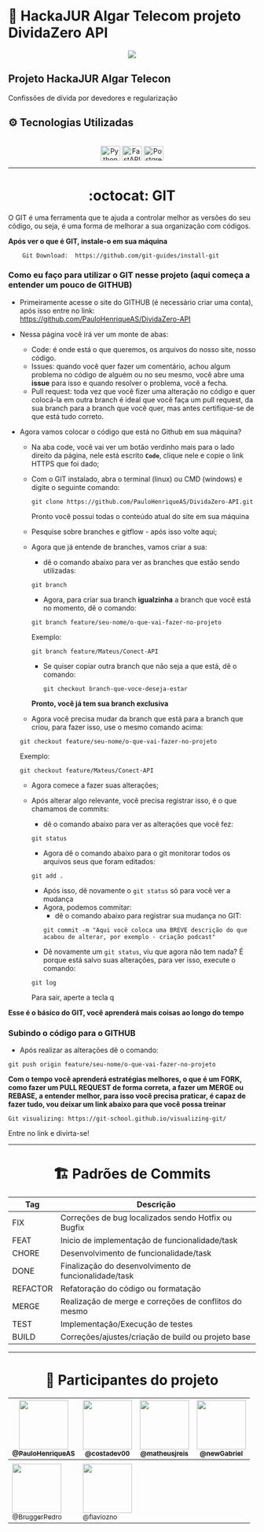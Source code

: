 # 💸 HackaJUR Algar Telecom projeto DividaZero API
 
<p align="center">
<img src="https://img.shields.io/badge/STATUS-EM DESENSOLVIMENTO-green"/>
</p>


## Projeto HackaJUR Algar Telecon
Confissões de dívida por devedores e regularização

## ⚙️ Tecnologias Utilizadas

<div align="center">
    <div style="display: inline_block"><br>
        <img align="center" alt="Python" height="30" width="40" src="https://cdn.jsdelivr.net/gh/devicons/devicon/icons/python/python-original.svg">
        <img align="center" alt="FastAPI" height="30" width="40"  src="https://cdn.jsdelivr.net/gh/devicons/devicon/icons/fastapi/fastapi-original.svg">
        <img align="center" alt="PostgreSQL" height="30" width="40" src="https://cdn.jsdelivr.net/gh/devicons/devicon/icons/postgresql/postgresql-original.svg">
    </div>
</div>

<hr>

<div align="center">
    <h1> :octocat: GIT  </h1> 
</div>

O GIT é uma ferramenta que te ajuda a controlar melhor as versões do seu código, ou seja, é uma forma de melhorar a sua organização com códigos.


**Após ver o que é GIT, instale-o em sua máquina**

```
    Git Download:  https://github.com/git-guides/install-git
```

### Como eu faço para utilizar o GIT nesse projeto (aqui começa a entender um pouco de GITHUB)

- Primeiramente acesse o site do GITHUB (é necessário criar uma conta), após isso entre no link: https://github.com/PauloHenriqueAS/DividaZero-API

- Nessa página você irá ver um monte de abas:
    - Code: é onde está o que queremos, os arquivos do nosso site, nosso código.
    - Issues: quando você quer fazer um comentário, achou algum problema no código de alguém ou no seu mesmo, você abre uma **issue** para isso e quando resolver o problema, você a fecha.
    - Pull request: toda vez que você fizer uma alteração no código e quer colocá-la em outra branch é ideal que você faça um pull request, da sua branch para a branch que você quer, mas antes certifique-se de que está tudo correto.

- Agora vamos colocar o código que está no Github em sua máquina?
    - Na aba code, você vai ver um botão verdinho mais para o lado direito da página, nele está escrito **`Code`**, clique nele e copie o link HTTPS que foi dado;
    - Com o GIT instalado, abra o terminal (linux) ou CMD (windows) e digite o seguinte comando:
        ```
        git clone https://github.com/PauloHenriqueAS/DividaZero-API.git
        ```
        Pronto você possui todas o conteúdo atual do site em sua máquina
    - Pesquise sobre branches e gitflow - após isso volte aqui;
    - Agora que já entende de branches, vamos criar a sua:
        - dê o comando abaixo para ver as branches que estão sendo utilizadas: 
        ```
        git branch
        ```
        
        - Agora, para criar sua branch **igualzinha** a branch que você está no momento, dê o comando:
        ```
        git branch feature/seu-nome/o-que-vai-fazer-no-projeto
        ```
        Exemplo:
        ```
        git branch feature/Mateus/Conect-API
        ```
        
        - Se quiser copiar outra branch que não seja a que está, dê o comando:
            ```
            git checkout branch-que-voce-deseja-estar
            ```
        **Pronto, você já tem sua branch exclusiva**
    - Agora você precisa mudar da branch que está para a branch que criou, para fazer isso, use o mesmo comando acima:
    ```
    git checkout feature/seu-nome/o-que-vai-fazer-no-projeto
    ```
    Exemplo:
    ```
    git checkout feature/Mateus/Conect-API
    ```
    - Agora comece a fazer suas alterações;
    - Após alterar algo relevante, você precisa registrar isso, é o que chamamos de commits:
        - dê o comando abaixo para ver as alterações que você fez:
        ```
        git status
        ```
        - Agora dê o comando abaixo para o git monitorar todos os arquivos seus que foram editados:
        ```
        git add .
        ```
        - Após isso, dê novamente o `git status` só para você ver a mudança
        - Agora, podemos commitar:
            - dê o comando abaixo para registrar sua mudança no GIT:
            ```
            git commit -m "Aqui você coloca uma BREVE descrição do que acabou de alterar, por exemplo - criação podcast"
            ```
        - Dê novamente um `git status`, viu que agora não tem nada? É porque está salvo suas alterações, para ver isso, execute o comando:
        ```
        git log
        ```

        Para sair, aperte a tecla q

**Esse é o básico do GIT, você aprenderá mais coisas ao longo do tempo**

### Subindo o código para o GITHUB
- Após realizar as alterações dê o comando:
```
git push origin feature/seu-nome/o-que-vai-fazer-no-projeto
```

**Com o tempo você aprenderá estratégias melhores, o que é um FORK, como fazer um PULL REQUEST de forma correta, a fazer um MERGE ou REBASE, a entender melhor, para isso você precisa praticar, é capaz de fazer tudo, vou deixar um link abaixo para que você possa treinar**

```
Git visualizing: https://git-school.github.io/visualizing-git/
```

Entre no link e divirta-se!
<hr>
<div align="center">
    <h1> 🏗️ Padrões de Commits </h1>

| Tag | Descrição |
| --- | --- |
| FIX | Correções de bug localizados sendo  Hotfix ou Bugfix |
| FEAT | Inicio de implementação de funcionalidade/task |
| CHORE | Desenvolvimento de funcionalidade/task  |
| DONE | Finalização do desenvolvimento de funcionalidade/task |
| REFACTOR | Refatoração do código ou formatação |
| MERGE | Realização de merge e correções de conflitos do mesmo  |
| TEST | Implementação/Execução de testes |
| BUILD | Correções/ajustes/criação de build ou projeto base |

</div>

<hr>

<div align="center">
    <h1> 🚀 Participantes do projeto </h1>

| [<img src="https://avatars.githubusercontent.com/u/65378419?v=4" width="100"><br><sub>@PauloHenriqueAS</sub>](https://github.com/PauloHenriqueAS)  |  [<img src="https://avatars.githubusercontent.com/u/43221564?v=4" width="100"><br><sub>@costadev00</sub>](https://github.com/costadev00) | [<img src="https://avatars.githubusercontent.com/u/43917038?v=4" width="100"><br><sub>@matheusjreis</sub>](https://github.com/matheusjreis)  | [<img src="https://avatars.githubusercontent.com/u/62945890?v=4" width="100"><br><sub>@newGabriel</sub>](https://github.com/newGabriel)  |
| ------------ | ------------ | ------------ | ------------ |
|   |  |
[<img src="https://avatars.githubusercontent.com/u/65832126?v=4" width="100"><br><sub>@BruggerPedro</sub>](https://github.com/BruggerPedro)  |  [<img src="https://avatars.githubusercontent.com/u/65620069?v=4" width="100"><br><sub>@flaviozno</sub>](https://github.com/flaviozno) |
</div>
